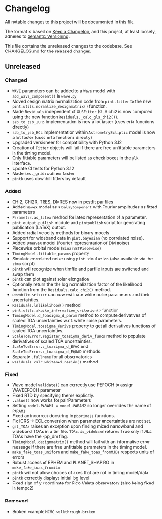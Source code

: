 # Changelog
All notable changes to this project will be documented in this file.

The format is based on [Keep a Changelog](https://keepachangelog.com/en/1.0.0/),
and this project, at least loosely, adheres to [Semantic Versioning](https://semver.org/spec/v2.0.0.html).

This file contains the unreleased changes to the codebase. See CHANGELOG.md for
the released changes.

## Unreleased
### Changed
- `WAVE` parameters can be added to a `Wave` model with `add_wave_component()` in `wave.py` 
- Moved design matrix normalization code from `pint.fitter` to the new `pint.utils.normalize_designmatrix()` function.
- Made `Residuals` independent of `GLSFitter` (GLS chi2 is now computed using the new function `Residuals._calc_gls_chi2()`).
- `ssb_to_psb_ICRS` implementation is now a lot faster (uses erfa functions directly)
- `ssb_to_psb_ECL` implementation within `AstrometryEcliptic` model is now a lot faster (uses erfa functions directly)
- Upgraded versioneer for compatibility with Python 3.12
- Creation of `Fitter` objects will fail if there are free unfittable parameters in the timing model.
- Only fittable parameters will be listed as check boxes in the `plk` interface.
- Update CI tests for Python 3.12
- Made `test_grid` routines faster
- `pintk` uses downhill fitters by default
### Added
- CHI2, CHI2R, TRES, DMRES now in postfit par files
- Added `WaveX` model as a `DelayComponent` with Fourier amplitudes as fitted parameters
- `Parameter.as_latex` method for latex representation of a parameter.
- `pint.output.publish` module and `pintpublish` script for generating publication (LaTeX) output.
- Added radial velocity methods for binary models
- Support for wideband data in `pint.bayesian` (no correlated noise).
- Added `DMWaveX` model (Fourier representation of DM noise)
- Piecewise orbital model (`BinaryBTPiecewise`)
- `TimingModel.fittable_params` property
- Simulate correlated noise using `pint.simulation` (also available via the `zima` script)
- `pintk` will recognize when timfile and parfile inputs are switched and swap them
- `pintk` can plot against solar elongation
- Optionally return the the log normalization factor of the likelihood function from the `Residuals.calc_chi2()` method.
- `DownhilWLSFitter` can now estimate white noise parameters and their uncertainties.
- `Residuals.lnlikelihood()` method
- `pint.utils.akaike_information_criterion()` function
- `TimingModel.d_toasigma_d_param` method to compute derivatives of scaled TOA uncertainties w.r.t. white noise parameters.
- `TimingModel.toasigma_derivs` property to get all derivatives functions of scaled TOA uncertainties.
- `ScaleToaError.register_toasigma_deriv_funcs` method to populate derivatives of scaled TOA uncertainties.
- `ScaleToaError.d_toasigma_d_EFAC` and `ScaleToaError.d_toasigma_d_EQUAD` methods.
- Separate `.fullname` for all observatories
- `Residuals.calc_whitened_resids()` method
### Fixed
- Wave model `validate()` can correctly use PEPOCH to assign WAVEEPOCH parameter
- Fixed RTD by specifying theme explicitly.
- `.value()` now works for pairParameters
- Setting `model.PARAM1 = model.PARAM2` no longer overrides the name of `PARAM1`
- Fixed an incorrect docstring in `pbprime()` functions. 
- Fix ICRS -> ECL conversion when parameter uncertainties are not set.
- `get_TOAs` raises an exception upon finding mixed narrowband and wideband TOAs in a tim file. `TOAs.is_wideband` returns True only if *ALL* TOAs have the -pp_dm flag.
- `TimingModel.designmatrix()` method will fail with an informative error message if there are free unfittable parameters in the timing model.
- `make_fake_toas_uniform` and `make_fake_toas_fromMJDs` respects units of errors
- Robust access of EPHEM and PLANET_SHAPIRO in `make_fake_toas_fromtim`
- `pintk` will not allow choices of axes that are not in timing model/data
- `pintk` correctly displays initial log level
- Fixed sign of y coordinate for Pico Veleta observatory (also being fixed in tempo2)
### Removed
- Broken example `MCMC_walkthrough.broken`